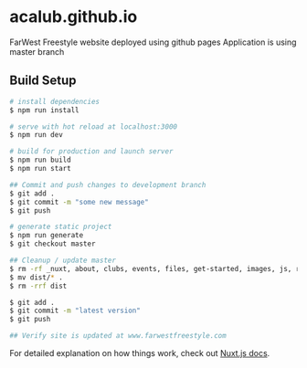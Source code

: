 # acalub.github.io

FarWest Freestyle website
deployed using github pages
Application is using master branch

## Build Setup

``` bash
# install dependencies
$ npm run install

# serve with hot reload at localhost:3000
$ npm run dev

# build for production and launch server
$ npm run build
$ npm run start

## Commit and push changes to development branch
$ git add .
$ git commit -m "some new message"
$ git push

# generate static project
$ npm run generate
$ git checkout master

## Cleanup / update master
$ rm -rf _nuxt, about, clubs, events, files, get-started, images, js, results
$ mv dist/* .
$ rm -rrf dist

$ git add .
$ git commit -m "latest version"
$ git push

## Verify site is updated at www.farwestfreestyle.com
```

For detailed explanation on how things work, check out [Nuxt.js docs](https://nuxtjs.org).
